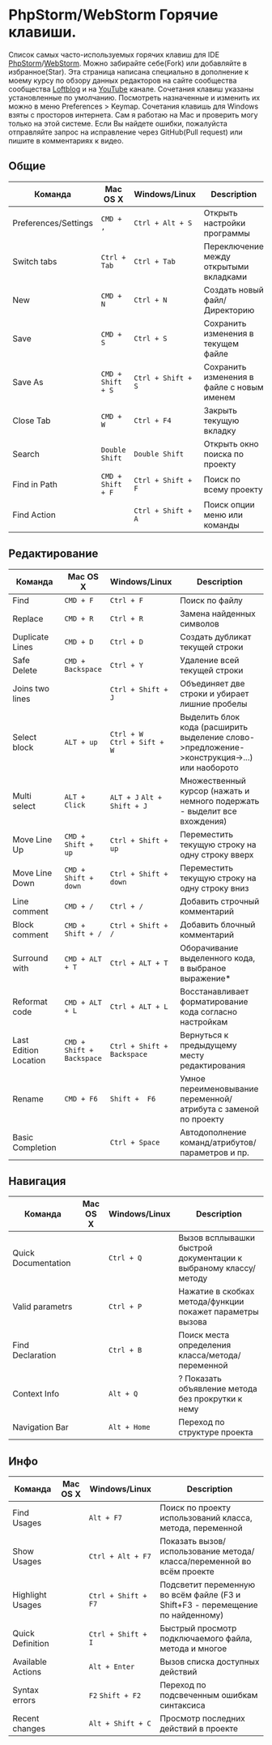 # PhpStorm/WebStorm Горячие клавиши.

Список самых часто-используемых горячих клавиш для IDE [PhpStorm](https://www.jetbrains.com/phpstorm/)/[WebStorm](https://www.jetbrains.com/webstorm/). Можно забирайте себе(Fork) или добавляйте в избранное(Star).
Эта страница написана специально в дополнение к моему курсу по обзору данных редакторов на сайте сообщества сообщества [Loftblog](http://loftblog.ru/material/1-ustanovka-pervye-shagi/) и на [YouTube](https://www.youtube.com/playlist?list=PLY4rE9dstrJzAnXFt9m48Q0V5_2kVK1Qt) канале.
Сочетания клавиш указаны установленные по умолчанию. Посмотреть назначенные и изменить их можно в меню Preferences > Keymap.
Сочетания клавишь для Windows взяты с просторов интернета. Сам я работаю на Mac и проверить могу только на этой системе. Если Вы найдете ошибки, пожалуйста отправляйте запрос на исправление через GitHub(Pull request) или пишите в комментариях к видео. 


## Общие

| Команда | Mac OS X | Windows/Linux | Description |
| ------- | -------- | ------- | ----------- |
| Preferences/Settings | `CMD + ,` | `Ctrl + Alt + S`  | Открыть настройки программы |
| Switch tabs | `Ctrl + Tab` | `Ctrl + Tab`  | Переключение между открытыми вкладками |
| New | `CMD + N` | `Ctrl + N`  | Создать новый файл/Директорию |
| Save | `CMD + S` | `Ctrl + S`  | Сохранить изменения в текущем файле |
| Save As | `CMD + Shift + S` | `Ctrl + Shift + S`  | Сохранить изменения в файле с новым именем |
| Close Tab | `CMD + W` |  `Ctrl + F4` | Закрыть текущую вкладку |
| Search | `Double Shift` | `Double Shift`  | Открыть окно поиска по проекту  |
| Find in Path | `CMD + Shift + F` |  `Ctrl + Shift + F` | Поиск по всему проекту |
| Find Action | ` ` |  `Ctrl + Shift + A` | Поиск опции меню или команды |



## Редактирование

| Команда | Mac OS X | Windows/Linux | Description |
| ------- | -------- | ------- | ----------- |
| Find            | `CMD + F` | `Ctrl + F`                           | Поиск по файлу  |
| Replace         | `CMD + R` | `Ctrl + R`                           | Замена найденных символов  |
| Duplicate Lines | `CMD + D` | `Ctrl + D`                           | Создать дубликат текущей строки |
| Safe Delete     | `CMD + Backspace` | `Ctrl + Y`                   | Удаление всей текущей строки |
| Joins two lines | ` `       | `Ctrl + Shift + J`                   | Объединяет две строки и убирает лишние пробелы  |
| Select block    | `ALT + up` | `Ctrl + W    Ctrl + Sift + W`       | Выделить блок кода (расширить выделение слово->предложение->конструкция->...) или наоборото |
| Multi select    | `ALT + Click` | `ALT + J`     `Alt + Shift + J`  | Множественный курсор (нажать и немного подержать - выделит все вхождения) |
| Move Line Up    | `CMD + Shift + up` | `Ctrl + Shift + up`         | Переместить текущую строку на одну строку вверх |
| Move Line Down  | `CMD + Shift + down` | `Ctrl + Shift + down`     | Переместить текущую строку на одну строку вниз |
| Line comment    | `CMD + /` | `Ctrl + /`                           | Добавить строчный комментарий |
| Block comment   | `CMD + Shift + /` | `Ctrl + Shift + /`           | Добавить блочный комментарий |
| Surround with   | `CMD + ALT + T` |  `Ctrl + ALT + T`              | Оборачивание выделенного кода, в выбраное выражение* |
| Reformat code   | `CMD + ALT + L` | `Ctrl + ALT + L`               | Восстанавливает форматирование кода согласно настройкам |
| Last Edition Location | `CMD + Shift + Backspace` | `Ctrl + Shift + Backspace`  | Вернуться к предыдущему месту редактирования |
| Rename          | `CMD + F6` |  `Shift +  F6`                      | Умное переименовывание переменной/атрибута с заменой по проекту |
| Basic Completion| ` ` |  `Ctrl + Space`                            | Автодополнение команд/атрибутов/параметров и пр. |



## Навигация

| Команда | Mac OS X | Windows/Linux | Description |
| ------- | -------- | ------- | ----------- |
| Quick Documentation | ` ` | `Ctrl + Q`  | Вызов всплывашки быстрой документации к выбраному классу/методу |
| Valid parametrs     | ` ` | `Ctrl + P`  | Нажатие в скобках метода/функции покажет параметры вызова |
| Find Declaration    | ` ` | `Ctrl + B`  | Поиск места определения класса/метода/переменной |
| Context Info        | ` ` | `Alt + Q`   |? Показать объявление метода без прокрутки к нему  |
| Navigation Bar      | ` ` | `Alt + Home`| Переход по структуре проекта |



## Инфо

| Команда | Mac OS X | Windows/Linux | Description |
| ------- | -------- | ------- | ----------- |
| Find Usages       | ` ` | `Alt + F7`              | Поиск по проекту использований класса, метода, переменной |
| Show Usages       | ` ` | `Ctrl + Alt + F7`       | Показать вызов/использование метода/класса/переменной во всём проекте |
| Highlight Usages  | ` ` | `Ctrl + Shift + F7`     | Подсветит переменную во всём файле (F3 и Shift+F3 - перемещение по найденному) |
| Quick Definition  | ` ` | `Ctrl + Shift + I`      | Быстрый просмотр подключаемого файла, метода и многое |
| Available Actions | ` ` | `Alt + Enter`           | Вызов списка доступных действий |
| Syntax errors     | ` ` | `F2`        `Shift + F2`| Переход по подсвеченным ошибкам синтаксиса |
| Recent changes    | ` ` | `Alt + Shift + C`       | Просмотр последних действий в проекте |

